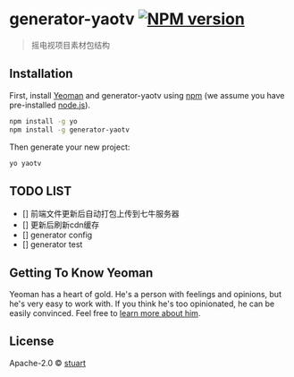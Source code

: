 # generator-yaotv [![NPM version][npm-image]][npm-url] 
> 摇电视项目素材包结构

## Installation

First, install [Yeoman](http://yeoman.io) and generator-yaotv using [npm](https://www.npmjs.com/) (we assume you have pre-installed [node.js](https://nodejs.org/)).

```bash
npm install -g yo
npm install -g generator-yaotv
```

Then generate your new project:

```bash
yo yaotv
```

## TODO LIST
- [] 前端文件更新后自动打包上传到七牛服务器
- [] 更新后刷新cdn缓存
- [] generator config
- [] generator test


## Getting To Know Yeoman

Yeoman has a heart of gold. He&#39;s a person with feelings and opinions, but he&#39;s very easy to work with. If you think he&#39;s too opinionated, he can be easily convinced. Feel free to [learn more about him](http://yeoman.io/).

## License

Apache-2.0 © [stuart](http://www.shizuwu.cn)


[npm-image]: https://badge.fury.io/js/generator-yaotv.svg
[npm-url]: https://npmjs.org/package/generator-yaotv
